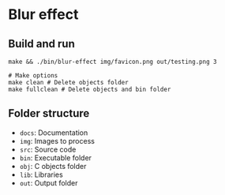 # Blur effect

## Build and run

```
make && ./bin/blur-effect img/favicon.png out/testing.png 3

# Make options
make clean # Delete objects folder
make fullclean # Delete objects and bin folder
```

## Folder structure

- `docs`: Documentation
- `img`: Images to process
- `src`: Source code
- `bin`: Executable folder
- `obj`: C objects folder
- `lib`: Libraries
- `out`: Output folder
